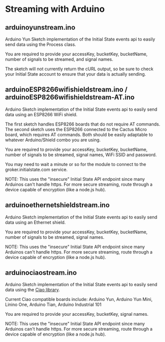 # Streaming with Arduino

arduinoyunstream.ino
--------------------

Arduino Yun Sketch implementation of the Initial State events api to easily send data using the Process class.

You are required to provide your accessKey, bucketKey, bucketName, number of signals to be streamed, and signal names.

The sketch will not currently return the cURL output, so be sure to check your Initial State account to ensure that your data is actually sending.

arduinoESP8266wifishieldstream.ino / arduinoESP8266wifishieldstream-AT.ino
---------------------------

Arduino Sketch implementation of the Initial State events api to easily send data using an ESP8266 WiFi shield.

The first sketch handles ESP8266 boards that do not require AT commands. The second sketch uses the ESP8266 connected to the Cactus Micro board, which requires AT commands. Both should be easily adaptable to whatever Arduino/Shield combo you are using.

You are required to provide your accessKey, bucketKey, bucketName, number of signals to be streamed, signal names, WiFi SSID and password.

You may need to wait a minute or so for the module to connect to the groker.initialstate.com service.

NOTE: This uses the "insecure" Initial State API endpoint since many Arduinos can't handle https. For more secure streaming, route through a device capable of encryption (like a node.js hub).

arduinoethernetshieldstream.ino
---------------------------

Arduino Sketch implementation of the Initial State events api to easily send data using an Ethernet shield.

You are required to provide your accessKey, bucketKey, bucketName, number of signals to be streamed, signal names.

NOTE: This uses the "insecure" Initial State API endpoint since many Arduinos can't handle https. For more secure streaming, route through a device capable of encryption (like a node.js hub).

arduinociaostream.ino
---------------------------

Arduino Sketch implementation of the Initial State events api to easily send data using the [Ciao library](http://www.arduino.org/learning/tutorials/advanced-guides/ciao).

Current Ciao compatible boards include: Arduino Yun, Arduino Yun Mini, Linino One, Arduino Tian, Arduino Industrial 101

You are required to provide your accessKey, bucketKey, signal names.

NOTE: This uses the "insecure" Initial State API endpoint since many Arduinos can't handle https. For more secure streaming, route through a device capable of encryption (like a node.js hub).

